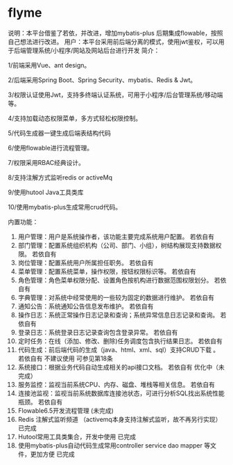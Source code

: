 # flyme
说明：本平台借鉴了若依，并改进，增加mybatis-plus 后期集成flowable，按照自己想法进行改进。
用户：本平台采用前后端分离的模式，使用jwt鉴权，可以用于后端管理系统/小程序/网站及网站后台进行开发
简介：

1/前端采用Vue、ant design。

2/后端采用Spring Boot、Spring Security、mybatis、Redis & Jwt。

3/权限认证使用Jwt，支持多终端认证系统，可用于小程序/后台管理系统/移动端等。

4/支持加载动态权限菜单，多方式轻松权限控制。

5/代码生成器一键生成后端表结构代码

6/使用flowable进行流程管理。

7/权限采用RBAC经典设计。

8/支持注解方式监听redis or activeMq

9/使用hutool Java工具类库

10/使用mybatis-plus生成常用crud代码。

内置功能：

1.	用户管理：用户是系统操作者，该功能主要完成系统用户配置。 若依自有
2.	部门管理：配置系统组织机构（公司、部门、小组），树结构展现支持数据权限。 若依自有
3.	岗位管理：配置系统用户所属担任职务。 若依自有
4.	菜单管理：配置系统菜单，操作权限，按钮权限标识等。 若依自有
5.	角色管理：角色菜单权限分配、设置角色按机构进行数据范围权限划分。 若依自有
6.	字典管理：对系统中经常使用的一些较为固定的数据进行维护。 若依自有
7.	通知公告：系统通知公告信息发布维护。 若依自有
8.	操作日志：系统正常操作日志记录和查询；系统异常信息日志记录和查询。 若依自有
9.	登录日志：系统登录日志记录查询包含登录异常。 若依自有
10.	定时任务：在线（添加、修改、删除)任务调度包含执行结果日志。 若依自有
11.	代码生成：前后端代码的生成（java、html、xml、sql）支持CRUD下载 。 若依自有 不建议使用 可参见第18条
12.	系统接口：根据业务代码自动生成相关的api接口文档。  若依自有  优化中（未完成）
13.	服务监控：监视当前系统CPU、内存、磁盘、堆栈等相关信息。 若依自有
14.	连接池监视：监视当前系统数据库连接池状态，可进行分析SQL找出系统性能瓶颈。 若依自有
15.	Flowable6.5开发流程管理  (未完成)
16.	Redis 注解式监听频道 （activemq本身支持注解式监听，故不再另行实现）已完成
17.	Hutool常用工具类集合，开发中使用 已完成
18. 使用mybatis-plus自动代码生成常用controller service dao mapper 等文件，更加方便  已完成
